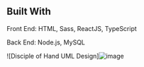 ## Built With
Front End: HTML, Sass, ReactJS, TypeScript

Back End: Node.js, MySQL

![Disciple of Hand UML Design]![image](https://user-images.githubusercontent.com/47793125/140376135-079d10e1-ee5b-4256-9c3c-219be12aa48e.png)
